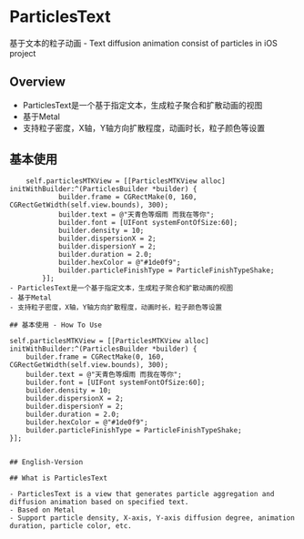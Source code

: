 # ParticlesText
基于文本的粒子动画 -  Text diffusion animation consist of particles in iOS project

## Overview

* ParticlesText是一个基于指定文本，生成粒子聚合和扩散动画的视图
* 基于Metal
* 支持粒子密度，X轴，Y轴方向扩散程度，动画时长，粒子颜色等设置

## 基本使用
```
	self.particlesMTKView = [[ParticlesMTKView alloc] initWithBuilder:^(ParticlesBuilder *builder) {
        	builder.frame = CGRectMake(0, 160, CGRectGetWidth(self.view.bounds), 300);
        	builder.text = @"天青色等烟雨 而我在等你";
        	builder.font = [UIFont systemFontOfSize:60];
        	builder.density = 10;
        	builder.dispersionX = 2;
        	builder.dispersionY = 2;
        	builder.duration = 2.0;
        	builder.hexColor = @"#1de0f9";
        	builder.particleFinishType = ParticleFinishTypeShake;
    	}];
- ParticlesText是一个基于指定文本，生成粒子聚合和扩散动画的视图
- 基于Metal
- 支持粒子密度，X轴，Y轴方向扩散程度，动画时长，粒子颜色等设置

## 基本使用 - How To Use

```
    self.particlesMTKView = [[ParticlesMTKView alloc] initWithBuilder:^(ParticlesBuilder *builder) {
        builder.frame = CGRectMake(0, 160, CGRectGetWidth(self.view.bounds), 300);
        builder.text = @"天青色等烟雨 而我在等你";
        builder.font = [UIFont systemFontOfSize:60];
        builder.density = 10;
        builder.dispersionX = 2;
        builder.dispersionY = 2;
        builder.duration = 2.0;
        builder.hexColor = @"#1de0f9";
        builder.particleFinishType = ParticleFinishTypeShake;
    }];

```

## English-Version

## What is ParticlesText

- ParticlesText is a view that generates particle aggregation and diffusion animation based on specified text.
- Based on Metal
- Support particle density, X-axis, Y-axis diffusion degree, animation duration, particle color, etc.
